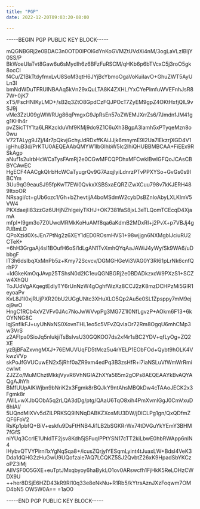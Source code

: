 ```yaml
---
title: "PGP"
date: 2022-12-20T09:03:20-08:00

---
```


-----BEGIN PGP PUBLIC KEY BLOCK-----

mQGNBGRj2e0BDAC3n0OTD0IPOl6dYnKoGVMZtUVdXi4nM/3ogLaVLzIBljY0SS/P
BkWoeUIaTvt8Gaw6u6sMydIh6z6BFzFuRSCM/qHKb6p6bTVcxC5j3roO5gk8ocCl
f4Cu/Z1BkTtdyfmxLvU8SoM3qtH6JYjBcYbmoOgaVoKuiIavO+GhuZWT5AyULn3I
bmNdWDuTFRUlNBAAq5kVn29xQuLTA8K4ZXHL/YxCYePlmfuWVEFnhJsR87W+0jK7
xT5/FscHNIKyLMD+/sB2q3ZtO8GpdCzFQJPOcT7ZyEM9gpZ4OKtHxfjQlL9vSJ9j
vMe3ZzU09gWlWRUg86qPmgxG9JpRsEn57oZWEMJXrrZs6/7Jmdn1JM41gg1KHh4r
pvZSicT1Y1ta6LRKzclduVhf9KMj9do9Z1C6uXh3BgpA3lamh5xPTyqeMzn8o0wu
V72TALyg9JZj/I4r7pQkvjGchyJdRDxffKAiJJjk6mnymE9I2Ua7lEkzrjXGD4V1
igHhuB3d/PrKTU0AEQEAAbQMYW1lbGlhbW5lc2lhiQHUBBMBCAA+FiEEx9RSkAgp
aNuf1s2uIrbHcWCaTysFAmRj2e0CGwMFCQPDhxMFCwkIBwIGFQoJCAsCBBYCAwEC
HgECF4AACgkQIrbHcWCaTyugrQv9G7AzqjlyiLdnrzPTvPPXYSo+GvGs0s9IBCYm
3Uu9qG9eauSJ95fpKwT7EW0QvkxXSBSxaEQRZiZwXCuu798v7kKJERH489ItxoOR
NRsagi/ct+gUb6ozc1/Gh+bZhevtijA4boMSdmW2cybDsBZnIoAbyLXLKlmV5VW4
PKXdaejIl83zzGz6UHjNZhIgeiyTKHJ+OK7381faS8jxL3eTLQomTCEcqD4XjamA
mfpI+I9gm3o7Z0UwcMRMkKoHuAMf8qa6aKdmB2MDxRI+j2PvX+p7VBJj4gPJBmLD
QPoXzid0XsJEn7PtNg2z6XEY1dED0ROsmHVS1+98wjjgn6NXMgblJciuRU2CTeK+
+6hH3GrgaAj4sI1BOufH6oSi1dLgAN1TvXmhQYqAaJAWiJ4yWy/Sk9WA6/uDbbgF
lT3h6dsIbqXxMnPb5z+Kmy72Scvcv/DGMGHGeVi3VAG0Y3RI61pLrNk6cnfQrhP7
+ldGkeKmOqJAvp25TShsN0d2IC1euQGNBGRj2e0BDADkzxcW9PXzS1+SCZw4XhQU
ToJUdVgAKqegtEdlyTY6rUnNzW4gOghfWzXz8CCJ2zK8mzDCHPzMi5GlR1eyoaPv
KvL8J1l0xjRUjPXR20bU2UGgUNtc3XHuXLO5Qp2Au5e0SL1Zpsppy7mM9ejoj9wO
HngC1RCb4xVZVFv0JAc7NoJwWVvpPg3MG7Z1I0NfLgvzP+AOkm6F13+6kOYNNG8C
lqjSnfIkFJ+uyUhNxNS0XovnTHL1eo5c5VFvZQvIaOr72Rm8OgqU6mhCMp3w3VrS
z2AFIpa0SioJq5nlukjiTsBsIvsU30GQKOO7ds2xf4r1sBC2YDV+qfLyOg+ZQ2XE
yzBjBFaZxvngMXJ+76EMUVUqFD5tMcz5u4rYELP1EObFOd+Qybt9hOLK4VkwzVVp
skPoJfGVUCuwEN2x5jRhf0aZR9xm4edPq3B3zsHfR+i7iaNSLuVfWmWrRmicwlwt
ZJZZo/MuMChztMkkjVyvR6VhNGIAZhXYa585m2gOPs8AEQEAAYkBvAQYAQgAJhYh
BMfUUpAIKWjbn9bNriK2x3Fgmk8rBQJkY9ntAhsMBQkDw4cTAAoJECK2x3Fgmk8r
/WIL+wXJbQObA5q2rLQA3dDg/ptg/QAaU6TqO8xih4PmXvmIGgJ0CmVxuD6hIAl/
5UQndMIXVv5dZILPRKSQ9lNNqDABKZXosMU3DW/jDICLPg1gn/QxQDfmZQF6FoV2
RsKp1pbfQ+BiV+eskfu9DsFtHNB4Ji1LB2bSGKRrWx74tDVGuYkYEmY3BHM7fGfS
niYUq3CcrIE1UhldTF2jsv8Kdh5jSFuqIPPtYSN17cTT2kiLbwE0hbRWApp6nlN4
lHybvQTVYPlrnl1xYgNqSqa8+/icusZQrjylYESqmLyint4tJuaxLW+Bdsl4VeK3
Dda1dQHG2zHuGwU9UQofzaie7AQ7LCQKZ5SJ2QvbtZ26xK9HpadSbYKCzoPZ3iMj
AIlVSF0O5GXE+euTptJMxqbyoy6haBykLO1ov0ARswcfh1FjHkK5ReLOHzCWDX9U
++her8DSjE6HZD43kR9Rl10q33e8eNkNu+R1Rb5/kYtrsAznJXzFoqwm7OMD4bN5
OW5W0A==
=1aO0

-----END PGP PUBLIC KEY BLOCK-----
